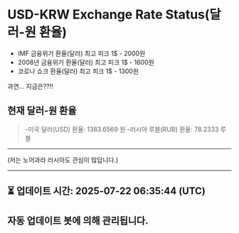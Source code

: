 


# USD-KRW Exchange Rate Status(달러-원 환율)

* IMF 금융위기 환율(달러) 최고 피크 1$ - 2000원
* 2008년 금융위기 환율(달러) 최고 피크 1$ - 1600원
* 코로나 쇼크 환율(달러) 최고 피크 1$ - 1300원



과연... 지금은??!!


## 현재 달러-원 환율
> -미국 달러(USD) 환율: 1383.6569 원 
-러시아 루블(RUB) 환율: 78.2333 루블


---
(저는 노어과라 러시아도 관심이 많답니다.)

---

⏳ 업데이트 시간: 2025-07-22 06:35:44 (UTC)
---
자동 업데이트 봇에 의해 관리됩니다.
---
